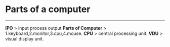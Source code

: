 # Parts of a computer
----
**IPO** > input process output
**Parts of Computer** > 1.keyboard,2.monitor,3.cpu,4.mouse.
**CPU** > central processing unit.
**VDU** > visual display  unit.

